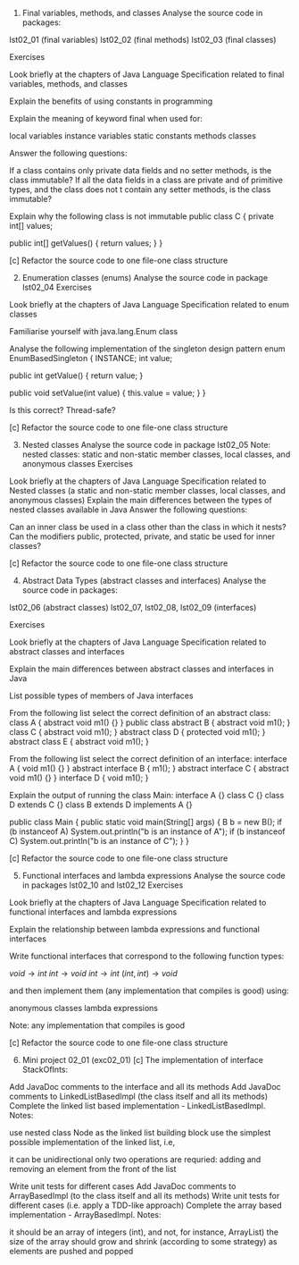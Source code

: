 1) Final variables, methods, and classes
   Analyse the source code in packages:

lst02_01 (final variables)
lst02_02 (final methods)
lst02_03 (final classes)

Exercises


Look briefly at the chapters of Java Language Specification related to final variables, methods, and classes


Explain the benefits of using constants in programming


Explain the meaning of keyword final when used for:

local variables
instance variables
static constants
methods
classes



Answer the following questions:

If a class contains only private data fields and no setter methods, is the class immutable?
If all the data fields in a class are private and of primitive types, and the class does not t contain any setter methods, is the class immutable?



Explain why the following class is not immutable
public class C {
private int[] values;

public int[] getValues() {
return values;
}
}



[c] Refactor the source code to one file-one class structure


2) Enumeration classes (enums)
   Analyse the source code in package lst02_04
   Exercises


Look briefly at the chapters of Java Language Specification related to enum classes


Familiarise yourself with java.lang.Enum class


Analyse the following implementation of the singleton design pattern
enum EnumBasedSingleton {
INSTANCE;
int value;

public int getValue() {
return value;
}

public void setValue(int value) {
this.value = value;
}
}

Is this correct? Thread-safe?


[c] Refactor the source code to one file-one class structure


3) Nested classes
   Analyse the source code in package lst02_05
   Note: nested classes: static and non-static member classes, local classes, and anonymous classes
   Exercises

Look briefly at the chapters of Java Language Specification related to Nested classes (a static and non-static member classes, local classes, and anonymous classes)
Explain the main differences between the types of nested classes available in Java
Answer the following questions:

Can an inner class be used in a class other than the class in which it nests?
Can the modifiers public, protected, private, and static be used for inner classes?


[c] Refactor the source code to one file-one class structure

4) Abstract Data Types (abstract classes and interfaces)
   Analyse the source code in packages:

lst02_06 (abstract classes)
lst02_07, lst02_08, lst02_09 (interfaces)

Exercises


Look briefly at the chapters of Java Language Specification related to abstract classes and interfaces


Explain the main differences between abstract classes and interfaces in Java


List possible types of members of Java interfaces


From the following list select the correct definition of an abstract class:
class A { abstract void m1() {} }
public class abstract B { abstract void m1(); }
class C { abstract void m1(); }
abstract class D { protected void m1(); }
abstract class E { abstract void m1(); }



From the following list select the correct definition of an interface:
interface A { void m1() {} }
abstract interface B { m1(); }
abstract interface C { abstract void m1() {} }
interface D { void m1(); }



Explain the output of running the class Main:
interface A {}
class C {}
class D extends C {}
class B extends D implements A {}

public class Main {
public static void main(String[] args) {
B b = new B();
if (b instanceof A)
System.out.println("b is an instance of A");
if (b instanceof C)
System.out.println("b is an instance of C");
}
}



[c] Refactor the source code to one file-one class structure


5) Functional interfaces and lambda expressions
   Analyse the source code in packages lst02_10 and lst02_12
   Exercises


Look briefly at the chapters of Java Language Specification related to functional interfaces and lambda expressions


Explain the relationship between lambda expressions and functional interfaces


Write functional interfaces that correspond to the following function types:

$void \rightarrow int$
$int \rightarrow void$
$int \rightarrow int$
$(int, int) \rightarrow void$

and then implement them (any implementation that compiles is good) using:

anonymous classes
lambda expressions

Note: any implementation that compiles is good


[c] Refactor the source code to one file-one class structure



6) Mini project 02_01 (exc02_01)
   [c] The implementation of interface StackOfInts:

Add JavaDoc comments to the interface and all its methods
Add JavaDoc comments to LinkedListBasedImpl (the class itself and all its methods)
Complete the linked list based implementation - LinkedListBasedImpl.
Notes:

use nested class Node as the linked list building block
use the simplest possible implementation of the linked list, i.e,

it can be unidirectional
only two operations are requried: adding and removing an element from the front of the list




Write unit tests for different cases
Add JavaDoc comments to ArrayBasedImpl (to the class itself and all its methods)
Write unit tests for different cases (i.e. apply a TDD-like approach)
Complete the array based implementation - ArrayBasedImpl. Notes:

it should be an array of integers (int), and not, for instance, ArrayList<Integer>)
the size of the array should grow and shrink (according to some strategy) as elements are pushed and popped